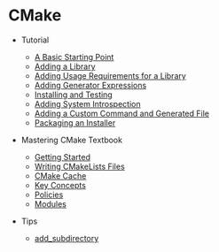 # CMake

- Tutorial
    - [A Basic Starting Point](Tutorial/2025-08-28-CMake-Tutorial-A-basic-starting-point.md)
    - [Adding a Library](Tutorial/2025-08-31-CMake-Tutorial-Adding-a-library.md)
    - [Adding Usage Requirements for a Library](Tutorial/2025-09-01-CMake-Tutorial-Adding-usage-requirements-for-a-library.md)
    - [Adding Generator Expressions](Tutorial/2025-09-01-CMake-Tutorial-Adding-generator-expressions.md)
    - [Installing and Testing](Tutorial/2025-09-01-CMake-Tutorial-Installing-and-testing.md)
    - [Adding System Introspection](Tutorial/2025-09-04-CMake-Tutorial-Adding-system-introspection.md)
    - [Adding a Custom Command and Generated File](Tutorial/2025-09-04-CMake-Tutorial-Adding-a-custom-command-and-generated-file.md)
    - [Packaging an Installer](Tutorial/2025-09-04-CMake-Tutorial-Packaging-an-installer.md)

- Mastering CMake Textbook
    - [Getting Started](MasteringCMake/2025-09-08-CMake-Books-Getting-started.md)
    - [Writing CMakeLists Files](MasteringCMake/2025-09-09-CMake-Books-Writing-CMakeLists-files.md)
    - [CMake Cache](MasteringCMake/2025-09-09-CMake-Books-CMake-cache.md)
    - [Key Concepts](MasteringCMake/2025-09-15-CMake-Books-Key-concepts.md)
    - [Policies](MasteringCMake/2025-09-16-CMake-Books-Policies.md)
    - [Modules](MasteringCMake/2025-09-17-CMake-Books-Modules.md)

- Tips
    - [add_subdirectory](Tips/2025-09-21-CMake-Tips-Add-subdirectory.md)
